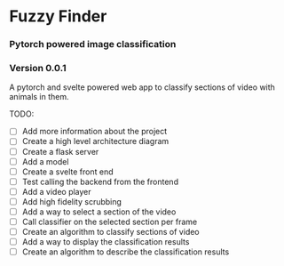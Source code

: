 # Fuzzy Finder
### Pytorch powered image classification
### Version 0.0.1

A pytorch and svelte powered web app to classify sections of video with animals in them.

TODO: 
- [ ] Add more information about the project
- [ ] Create a high level architecture diagram
- [ ] Create a flask server
- [ ] Add a model
- [ ] Create a svelte front end
- [ ] Test calling the backend from the frontend
- [ ] Add a video player
- [ ] Add high fidelity scrubbing
- [ ] Add a way to select a section of the video
- [ ] Call classifier on the selected section per frame
- [ ] Create an algorithm to classify sections of video
- [ ] Add a way to display the classification results
- [ ] Create an algorithm to describe the classification results
